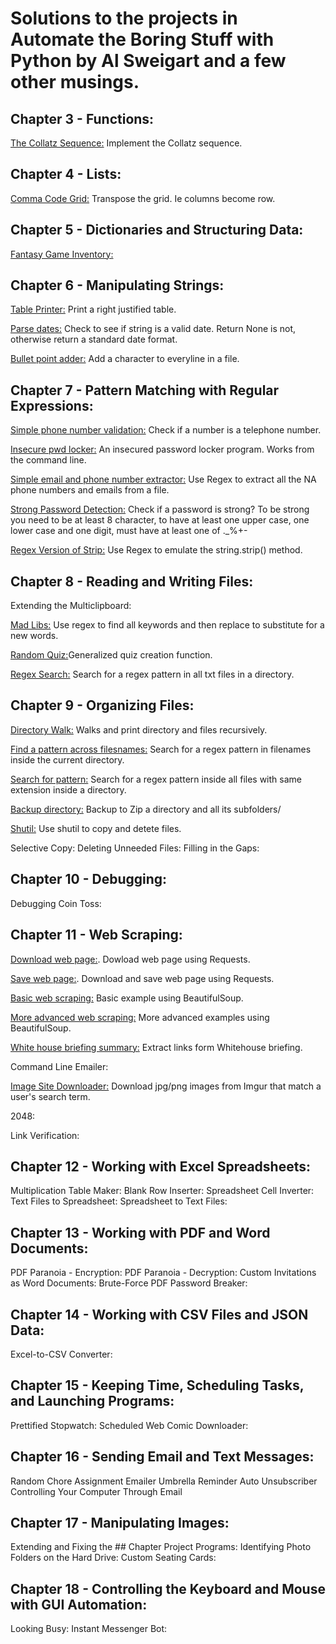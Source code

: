 # Solutions to the projects in Automate the Boring Stuff with Python by Al Sweigart and a few other musings.

## Chapter 3 - Functions:
[The Collatz Sequence:](https://github.com/Alvei/Python-examples/blob/master/Automate_boring_stuff/Chapter_3-Functions/Collattz_Sequence.py) Implement the Collatz sequence.

## Chapter 4 - Lists:
[Comma Code Grid:](https://github.com/Alvei/Python-examples/blob/master/Automate_boring_stuff/Chapter_4-Lists/comma_grid.py) Transpose the grid. Ie columns become row.

## Chapter 5 - Dictionaries and Structuring Data:
[Fantasy Game Inventory:](https://github.com/Alvei/Python-examples/blob/master/Automate_boring_stuff/Chapter_5-Structuring_Data/inventory.py)

## Chapter 6 - Manipulating Strings:
[Table Printer:](https://github.com/Alvei/Python-examples/blob/master/Automate_boring_stuff/Chapter_6-Manipulating_Strings/table_printer.py) Print a right justified table.

[Parse dates:](https://github.com/Alvei/Python-examples/blob/master/Automate_boring_stuff/Chapter_6-Manipulating_Strings/Parse_dates.py) Check to see if string is a valid date. Return None is not,
otherwise return a standard date format.

[Bullet point adder:](https://github.com/Alvei/Python-examples/blob/master/Automate_boring_stuff/Chapter_6-Manipulating_Strings/bullet_point_adder.py) Add a character to everyline in a file.

## Chapter 7 - Pattern Matching with Regular Expressions:
[Simple phone number validation:](https://github.com/Alvei/Python-examples/blob/master/Automate_boring_stuff/Chapter_7-Regular_Expressions/isphone_no.py) Check if a number is a telephone number.

[Insecure pwd locker:](https://github.com/Alvei/Python-examples/blob/master/Automate_boring_stuff/Chapter_7-Regular_Expressions/pw.py) An insecured password locker program. Works from the command line.

[Simple email and phone number extractor:](https://github.com/Alvei/Python-examples/blob/master/Automate_boring_stuff/Chapter_7-Regular_Expressions/phone_and_email.py) Use Regex to extract all the NA phone numbers and emails from a file.

[Strong Password Detection:](https://github.com/Alvei/Python-examples/blob/master/Automate_boring_stuff/Chapter_7-Regular_Expressions/strong_password.py) Check if a password is strong? To be strong you need to be at least 8 character, to have at least one upper case, one lower case and one digit, must have at least one of ._%+-

[Regex Version of Strip:](https://github.com/Alvei/Python-examples/blob/master/Automate_boring_stuff/Chapter_7-Regular_Expressions/regex_strip.py) Use Regex to emulate the string.strip() method.

## Chapter 8 - Reading and Writing Files:
Extending the Multiclipboard:

[Mad Libs:](https://github.com/Alvei/Python-examples/blob/master/Automate_boring_stuff/Chapter_8-Reading_and_Writing_Files/mad_libs.py) Use regex to find all keywords and then replace to substitute for a new words.

[Random Quiz:](https://github.com/Alvei/Python-examples/blob/master/Automate_boring_stuff/Chapter_8-Reading_and_Writing_Files/random_quiz.py)Generalized quiz creation function.

[Regex Search:](https://github.com/Alvei/Python-examples/blob/master/Automate_boring_stuff/Chapter_8-Reading_and_Writing_Files/regex_search.py) Search for a regex pattern in all txt files in a directory.

## Chapter 9 - Organizing Files:
[Directory Walk:](https://github.com/Alvei/Python-examples/blob/master/Automate_boring_stuff/Chapter_9-Organizing_Files/dir_walk.py) Walks and print directory and files recursively.

[Find a pattern across filesnames:](https://github.com/Alvei/Python-examples/blob/master/Automate_boring_stuff/Chapter_9-Organizing_Files/filename_pattern.py) Search for a regex pattern in filenames inside the current directory.

[Search for pattern:](https://github.com/Alvei/Python-examples/blob/master/Automate_boring_stuff/Chapter_9-Organizing_Files/search_in_files_same_extension.py) Search for a regex pattern inside all files with same extension inside a directory.

[Backup directory:](https://github.com/Alvei/Python-examples/blob/master/Automate_boring_stuff/Chapter_9-Organizing_Files/backup2zip.py) Backup to Zip a directory and all its subfolders/

[Shutil:](https://github.com/Alvei/Python-examples/blob/master/Automate_boring_stuff/Chapter_9-Organizing_Files/shutil.py) Use shutil to copy and detete files.

Selective Copy:
Deleting Unneeded Files:
Filling in the Gaps:

## Chapter 10 - Debugging:
Debugging Coin Toss:

## Chapter 11 - Web Scraping:
[Download web page:](https://github.com/Alvei/Python-examples/blob/master/Automate_boring_stuff/Chapter_11-Web_Scraping/download_web_page.py). Dowload web page using Requests.

[Save web page:](https://github.com/Alvei/Python-examples/blob/master/Automate_boring_stuff/Chapter_11-Web_Scraping/save_web_page.py). Download and save web page using Requests.

[Basic web scraping:](https://github.com/Alvei/Python-examples/blob/master/Automate_boring_stuff/Chapter_11-Web_Scraping/bs4_basic.py) Basic example using BeautifulSoup.

[More advanced web scraping:](https://github.com/Alvei/Python-examples/blob/master/Automate_boring_stuff/Chapter_11-Web_Scraping/bs4_long.py) More advanced examples using BeautifulSoup.

[White house briefing summary:](https://github.com/Alvei/Python-examples/blob/master/Automate_boring_stuff/Chapter_11-Web_Scraping/bs4_WH.py) Extract links form Whitehouse briefing.

Command Line Emailer:

[Image Site Downloader:](/github.com/Alvei/Python-examples/blob/master/Automate_boring_stuff/Chapter_11-Web_Scraping/bs4_download_images.py) Download jpg/png images from Imgur that match a user's search term.

2048:

Link Verification:

## Chapter 12 - Working with Excel Spreadsheets:
Multiplication Table Maker:
Blank Row Inserter:
Spreadsheet Cell Inverter:
Text Files to Spreadsheet:
Spreadsheet to Text Files:

## Chapter 13 - Working with PDF and Word Documents:
PDF Paranoia - Encryption:
PDF Paranoia - Decryption:
Custom Invitations as Word Documents:
Brute-Force PDF Password Breaker:

## Chapter 14 - Working with CSV Files and JSON Data:
Excel-to-CSV Converter:

## Chapter 15 - Keeping Time, Scheduling Tasks, and Launching Programs:
Prettified Stopwatch:
Scheduled Web Comic Downloader:

## Chapter 16 - Sending Email and Text Messages:
Random Chore Assignment Emailer
Umbrella Reminder
Auto Unsubscriber
Controlling Your Computer Through Email

## Chapter 17 - Manipulating Images:
Extending and Fixing the ## Chapter Project Programs:
Identifying Photo Folders on the Hard Drive:
Custom Seating Cards:

## Chapter 18 - Controlling the Keyboard and Mouse with GUI Automation:
Looking Busy:
Instant Messenger Bot: